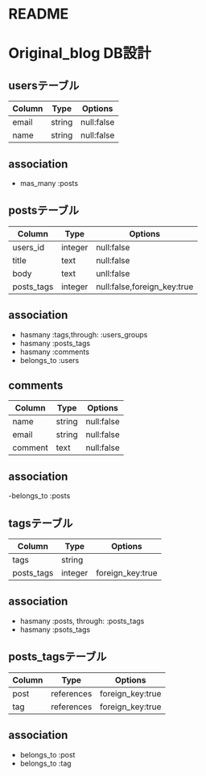 # README

# Original_blog DB設計

## usersテーブル
 |Column|Type|Options|
 |------|----|-------|
 |email|string|null:false|
 |name|string|null:false|

 ## association
 - mas_many :posts


## postsテーブル
 |Column|Type|Options|
 |------|----|-------|
 |users_id|integer|null:false|
 |title|text|null:false|
 |body|text|unll:false|
 |posts_tags|integer|null:false,foreign_key:true|

 ## association
 - hasmany :tags,through: :users_groups
 - hasmany :posts_tags
 - hasmany :comments
 - belongs_to :users

 ## comments
 |Column|Type|Options|
 |------|----|-------|
 |name|string|null:false|
 |email|string|null:false|
 |comment|text|null:false|

 ## association
  -belongs_to :posts

 ## tagsテーブル
 |Column|Type|Options|
 |------|----|-------|
 |tags|string||
 |posts_tags|integer|foreign_key:true|

 ## association
 - hasmany :posts, through: :posts_tags
 - hasmany :psots_tags

 ## posts_tagsテーブル
 |Column|Type|Options|
 |------|----|-------|
 |post|references|foreign_key:true|
 |tag|references|foreign_key:true|
 
  ## association
  - belongs_to :post
  - belongs_to :tag